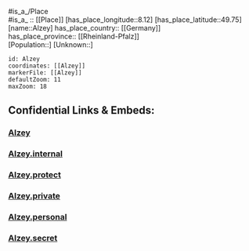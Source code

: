 ﻿---
location: [49.75,8.12] 
mapzoom: [7,12] 
mapmarker: city 
type: City
tags:
- geo/City


SpocWebEntityId: 28793
isDeleted: false
confidential: public

---
#is_a_/Place  
#is_a_ :: [[Place]] 
[has_place_longitude::8.12] 
[has_place_latitude::49.75] 
[name::Alzey] 
has_place_country:: [[Germany]]  
has_place_province:: [[Rheinland-Pfalz]]  
[Population::] 
[Unknown::] 


```leaflet
id: Alzey
coordinates: [[Alzey]] 
markerFile: [[Alzey]] 
defaultZoom: 11 
maxZoom: 18
```


## Confidential Links & Embeds: 

### [Alzey](/_public/Earth/Continent/Europe/Europe~Central/Germany/Germany~West/Rheinland-Pfalz/counties~RP/Alzey-Worms/cities~Alzey-Worms/Alzey.md) 

### [Alzey.internal](/_internal/Earth/Continent/Europe/Europe~Central/Germany/Germany~West/Rheinland-Pfalz/counties~RP/Alzey-Worms/cities~Alzey-Worms/Alzey.internal.md) 

### [Alzey.protect](/_protect/Earth/Continent/Europe/Europe~Central/Germany/Germany~West/Rheinland-Pfalz/counties~RP/Alzey-Worms/cities~Alzey-Worms/Alzey.protect.md) 

### [Alzey.private](/_private/Earth/Continent/Europe/Europe~Central/Germany/Germany~West/Rheinland-Pfalz/counties~RP/Alzey-Worms/cities~Alzey-Worms/Alzey.private.md) 

### [Alzey.personal](/_personal/Earth/Continent/Europe/Europe~Central/Germany/Germany~West/Rheinland-Pfalz/counties~RP/Alzey-Worms/cities~Alzey-Worms/Alzey.personal.md) 

### [Alzey.secret](/_secret/Earth/Continent/Europe/Europe~Central/Germany/Germany~West/Rheinland-Pfalz/counties~RP/Alzey-Worms/cities~Alzey-Worms/Alzey.secret.md) 
